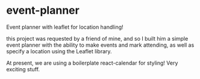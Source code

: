 # event-planner
Event planner with leaflet for location handling!

this project was requested by a friend of mine, and so I built him a simple event planner with the ability to make events and mark attending, as well as specify a location using the Leaflet library.

At present, we are using a boilerplate react-calendar for styling! Very exciting stuff.
